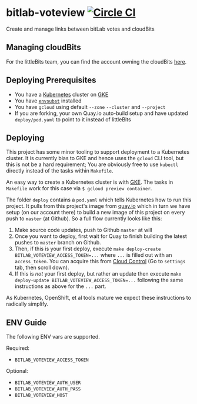 # bitlab-voteview [![Circle CI](https://circleci.com/gh/littlebits/bitlab-voteview.svg?style=svg)](https://circleci.com/gh/littlebits/bitlab-voteview)

Create and manage links between bitLab votes and cloudBits

## Managing cloudBits

For the littleBits team, you can find the account owning the cloudBits [here](https://github.com/littlebitselectronics/cloud-platform/blob/master/accounts.md#voteview).

## Deploying Prerequisites

- You have a [Kubernetes](http://kubernetes.io) cluster on [GKE](https://cloud.google.com/container-engine/)
- You have [`envsubst`](http://stackoverflow.com/questions/23620827/envsubst-command-not-found-on-mac-os-x-10-8) installed
- You have `gcloud` using default `--zone` `--cluster` and `--project`
- If you are forking, your own Quay.io auto-build setup and have updated `deploy/pod.yaml` to point to it instead of littleBits

## Deploying

This project has some minor tooling to support deployment to a Kubernetes cluster. It is currently bias to GKE and hence uses the `gcloud` CLI tool, but this is not be a hard requirement; You are obviously free to use `kubectl` directly instead of the tasks within `Makefile`.

An easy way to create a Kubernetes cluster is with [GKE](https://cloud.google.com/container-engine/). The tasks in `Makefile` work for this case via `$ gcloud preview container`.

The folder `deploy` contains a `pod.yaml` which tells Kubernetes how to run this project. It pulls from this project's image from [quay.io](http://quay.io/) which in turn we have setup (on our account there) to build a new image of this project on every push to `master` (at Github). So a full flow currently looks like this:

1. Make source code updates, push to Github `master` at will
2. Once you want to deploy, first wait for Quay to finish building the latest pushes to `master` branch on Github.
3. Then, if this is your first deploy, execute `make deploy-create BITLAB_VOTEVIEW_ACCESS_TOKEN=...` where `...` is filled out with an `access_token`. You can acquire this from [Cloud Control](http://control.littlebitscloud.cc/) (Go to `settings` tab, then scroll down).
4. If this is *not* your first deploy, but rather an update then execute `make deploy-update BITLAB_VOTEVIEW_ACCESS_TOKEN=...` following the same instructions as above for the `...` part.

As Kubernetes, OpenShift, et al tools mature we expect these instructions to radically simplify.



## ENV Guide

The following ENV vars are supported.

Required:
- `BITLAB_VOTEVIEW_ACCESS_TOKEN`

Optional:
- `BITLAB_VOTEVIEW_AUTH_USER`
- `BITLAB_VOTEVIEW_AUTH_PASS`
- `BITLAB_VOTEVIEW_HOST`
